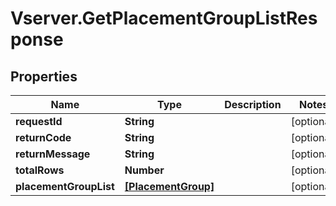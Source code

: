 # Vserver.GetPlacementGroupListResponse

## Properties
Name | Type | Description | Notes
------------ | ------------- | ------------- | -------------
**requestId** | **String** |  | [optional] 
**returnCode** | **String** |  | [optional] 
**returnMessage** | **String** |  | [optional] 
**totalRows** | **Number** |  | [optional] 
**placementGroupList** | [**[PlacementGroup]**](PlacementGroup.md) |  | [optional] 


